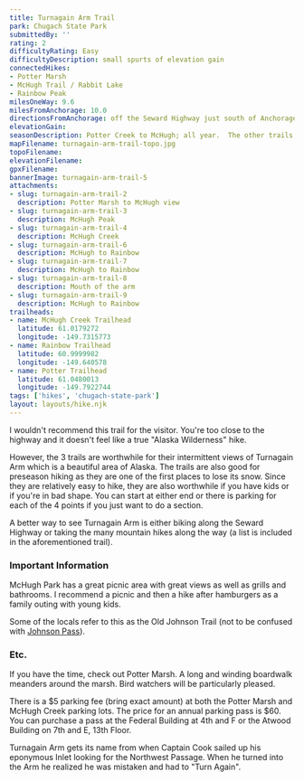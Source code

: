 ```yaml
---
title: Turnagain Arm Trail
park: Chugach State Park
submittedBy: ''
rating: 2
difficultyRating: Easy
difficultyDescription: small spurts of elevation gain
connectedHikes:
- Potter Marsh
- McHugh Trail / Rabbit Lake
- Rainbow Peak
milesOneWay: 9.6
milesFromAnchorage: 10.0
directionsFromAnchorage: off the Seward Highway just south of Anchorage
elevationGain: 
seasonDescription: Potter Creek to McHugh; all year.  The other trails can definitely be hiked April (depending on snow) to October and other times during the year depending on conditions.
mapFilename: turnagain-arm-trail-topo.jpg
topoFilename: 
elevationFilename: 
gpxFilename: 
bannerImage: turnagain-arm-trail-5
attachments:
- slug: turnagain-arm-trail-2
  description: Potter Marsh to McHugh view
- slug: turnagain-arm-trail-3
  description: McHugh Peak
- slug: turnagain-arm-trail-4
  description: McHugh Creek
- slug: turnagain-arm-trail-6
  description: McHugh to Rainbow
- slug: turnagain-arm-trail-7
  description: McHugh to Rainbow
- slug: turnagain-arm-trail-8
  description: Mouth of the arm
- slug: turnagain-arm-trail-9
  description: McHugh to Rainbow
trailheads:
- name: McHugh Creek Trailhead
  latitude: 61.0179272
  longitude: -149.7315773
- name: Rainbow Trailhead
  latitude: 60.9999982
  longitude: -149.640578
- name: Potter Trailhead
  latitude: 61.0480013
  longitude: -149.7922744
tags: ['hikes', 'chugach-state-park']
layout: layouts/hike.njk
---
```

I wouldn't recommend this trail for the visitor. You're too close to the highway and it doesn't feel like a true "Alaska Wilderness" hike. 

However, the 3 trails are worthwhile for their intermittent views of Turnagain Arm which is a beautiful area of Alaska. The trails are also good for preseason hiking as they are one of the first places to lose its snow. Since they are relatively easy to hike, they are also worthwhile if you have kids or if you're in bad shape. You can start at either end or there is parking for each of the 4 points if you just want to do a section.

A better way to see Turnagain Arm is either biking along the Seward Highway or taking the many mountain hikes along the way (a list is included in the aforementioned trail).

### Important Information

McHugh Park has a great picnic area with great views as well as grills and bathrooms. I recommend a picnic and then a hike after hamburgers as a family outing with young kids.

Some of the locals refer to this as the Old Johnson Trail (not to be confused with [Johnson Pass](http://alaskahikesearch.com/hikes/johnson-pass/ "Johnson Pass")).

### Etc.

If you have the time, check out Potter Marsh. A long and winding boardwalk meanders around the marsh. Bird watchers will be particularly pleased. 

There is a $5 parking fee (bring exact amount) at both the Potter Marsh and McHugh Creek parking lots. The price for an annual parking pass is $60. You can purchase a pass at the Federal Building at 4th and F or the Atwood Building on 7th and E, 13th Floor. 

Turnagain Arm gets its name from when Captain Cook sailed up his eponymous Inlet looking for the Northwest Passage. When he turned into the Arm he realized he was mistaken and had to "Turn Again".